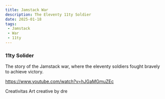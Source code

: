 ```yaml
---
title: Jamstack War
description: The Eleventy 11ty Soldier
date: 2025-01-18
tags: 
 - Jamstack
 - War
 - 11ty
---
```

### 11ty Solider

The story of the Jamstack war, where the eleventy soldiers fought bravely to achieve victory.

https://www.youtube.com/watch?v=hJGaMGmuZEc

Creativitas Art creative by dre

